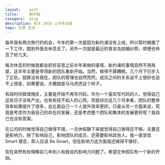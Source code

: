 ```yaml
---
layout:    post
title:     新开始
category:  blog
description: 有关 2016 上半年总结
tags: 记录 生活
---
```

每年我有两次旅行的机会，今年的第一次是因为新约课没有上线，所以暂时搁置了一下工作，跑到外面去休息去了。另外一次就是最近的普吉岛拍婚纱照，顺便也休息了好几天。

每次休息的时候我都会好好反思之前半年来做的事情，新约课的事情自然不用再提，这半年主要是带领新的团队重新开始。当然，做得不算糟糕。几个月下已步入了正轨，就算没有我在，团队的管理也自然而然。成员之间的关系说不上很好也说不上很差，如果要说，大概就是马马虎虎这个样子。

有段时间我很愧疚，主要是开始不再写代码，作为一个喜欢写代码的人，觉得自己这些日子没有产出，也有些技不如人的心慌。但是综合这几个月来看，团队的整体效率如果提升了很多，会比我自己一个人提升效率更好。只是从另一方面来说，究竟是考虑作为我自己的存在的发展，还是考虑整个团队和集体的发展更好呢？我自己也没有答案。

在公司的时候觉得自己做得不错，一旦休假静下来就觉得自己做得还不够。主要还是影响力，除了影响自己，影响团队的成员，还需要影响其他人。我一直坚信 Smart 理念，即人应该 Be Smart，但在影响力这方面我还做得不够好。

现在突然有些理解前几年别人和我说的影响力问题了，希望在休假后有一个新的开始。
